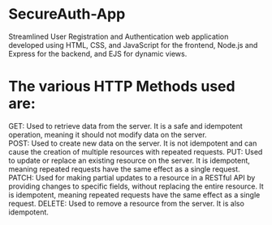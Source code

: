 # SecureAuth-App
Streamlined User Registration and Authentication web application developed using HTML, CSS, and JavaScript for the frontend, Node.js and Express for the backend, and EJS for dynamic views.
# The various HTTP Methods used are:
GET: Used to retrieve data from the server. It is a safe and idempotent operation, meaning it should not modify data on the server.</br>
POST: Used to create new data on the server. It is not idempotent and can cause the creation of multiple resources with repeated requests.
PUT: Used to update or replace an existing resource on the server. It is idempotent, meaning repeated requests have the same effect as a single request.
PATCH: Used for making partial updates to a resource in a RESTful API by providing changes to specific fields, without replacing the entire resource. It is idempotent, meaning repeated requests have the same effect as a single request.
DELETE: Used to remove a resource from the server. It is also idempotent.
